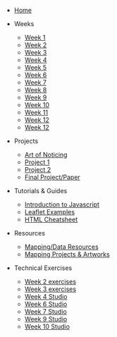 * [Home](/README.md)

* Weeks
    * [Week 1](weeks/week_01.md)
    * [Week 2](weeks/week_02.md)
    * [Week 3](weeks/week_03.md)
    * [Week 4](weeks/week_04.md)
    * [Week 5](weeks/week_05.md)
    * [Week 6](weeks/week_06.md)
    * [Week 7](weeks/week_07.md)
    * [Week 8](weeks/week_08.md)
    * [Week 9](weeks/week_09.md)
    * [Week 10](weeks/week_10.md)
    * [Week 11](weeks/week_11.md)
    * [Week 12](weeks/week_12.md)
    * [Week 12](weeks/week_13.md)





* Projects
    * [Art of Noticing](projects/art-of-noticing.md)
    * [Project 1](projects/project_01.md)
    * [Project 2](projects/project_02.md)
    * [Final Project/Paper](projects/final.md)

* Tutorials & Guides
    * [Introduction to Javascript](tutorials_guides/intro-to-javascript.md)
    * [Leaflet Examples](tutorials_guides/leaflet_examples/README.md)
    * [HTML Cheatsheet ](https://drive.google.com/file/d/1V_Th2OPnb6FcRVPMcpqeWigFD7DC1XYx/view?usp=sharing)

    
* Resources
    * [Mapping/Data Resources](resources/mapping_and_data.md)
    * [Mapping Projects & Artworks](resources/projects_and_artworks.md)
    <!-- * [Readings & Other Beneifical Works](resources/readings) -->

* Technical Exercises
    * [Week 2 exercises](tutorials_guides/exercises/week_02_excercises.md)
    * [Week 3 exercises](tutorials_guides/exercises/week_03_excercises.md)
    * [Week 4 Studio](tutorials_guides/exercises/week_04_studio/README.md)
    * [Week 6 Studio](tutorials_guides/exercises/week_06_studio/Kepler_studio.md)
    * [Week 7 Studio](tutorials_guides/exercises/week_07_studio.md)
    * [Week 9 Studio](tutorials_guides/exercises/week_09_studio.md)
    * [Week 10 Studio](tutorials_guides/exercises/week_10_studio.md)